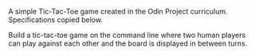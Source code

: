 A simple Tic-Tac-Toe game created in the Odin Project curriculum. Specifications copied below.

Build a tic-tac-toe game on the command line where two human players can play against each other and the board is displayed in between turns.
